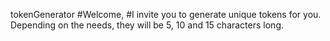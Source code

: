 tokenGenerator
#Welcome,
#I invite you to generate unique tokens for you. Depending on the needs, they will be 5, 10 and 15 characters long.

